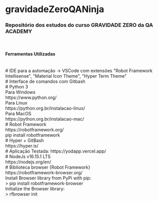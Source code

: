 # gravidadeZeroQANinja

<h3>Repositório dos estudos do curso GRAVIDADE ZERO da QA ACADEMY</h3><br>

<h4>Ferramentas Utilizadas</h4><br>
# IDE para a automação -> VSCode com extensões "Robot Framework Intellisense", "Material Icon Theme", "Hyper Term Theme"<br>
# Interface de comandos com Gitbash<br>
# Python 3<br>
Para Windows<br>
https://www.python.org/<br>
Para Linux<br>
https://python.org.br/instalacao-linux/<br>
Para MacOS<br>
https://python.org.br/instalacao-mac/<br>
# Robot Framework<br>
https://robotframework.org/<br>
pip install robotframework<br>
# Hyper + GitBash<br>
https://hyper.is/<br>
# Aplicação Testada: https://yodapp.vercel.app/<br>
# NodeJs v16.15.1 LTS<br>
https://nodejs.org/en/<br>
# Biblioteca browser {Robot Framework}<br>
https://robotframework-browser.org/<br>
Install Browser library from PyPi with pip:<br>
> pip install robotframework-browser<br>
Initialize the Browser library:<br>
> rfbrowser init<br>

